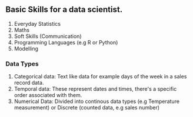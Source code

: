 ## Basic Skills for a data scientist.

1. Everyday Statistics
2. Maths
3. Soft Skills (Communication)
4. Programming Languages (e.g R or Python)
5. Modelling


### Data Types

1. Categorical data: Text like data for example days of the week in a sales record data.
2. Temporal data: These represent dates and times, there's a specific order associated with them.
3. Numerical Data: Divided into continous data types (e.g Temperature measurement) or Discrete (counted data, e.g sales number)
